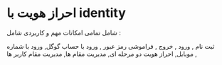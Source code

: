 # احراز هویت با identity 
شامل تمامی امکانات مهم و کاربردی شامل :

ثبت نام ,
ورود ,
خروج ,
فراموشی رمز عبور ,
ورود با حساب گوگل,
ورود با شماره موبایل,
احراز هویت دو مرحله ای,
مدیریت مقام ها,
مدیریت مقام کاربر ها ,

